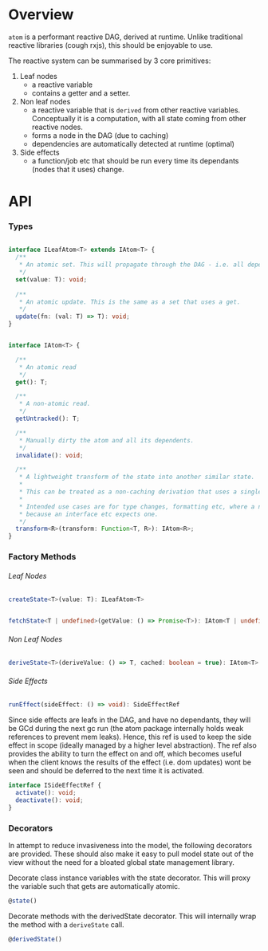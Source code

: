 # Overview

`atom` is a performant reactive DAG, derived at runtime. Unlike traditional reactive libraries (cough rxjs), this should be enjoyable to use. 

The reactive system can be summarised by 3 core primitives:
1. Leaf nodes
   - a reactive variable
   - contains a getter and a setter. 
2. Non leaf nodes
    - a reactive variable that is `derived` from other reactive variables. Conceptually it is a computation, with all state coming from other reactive nodes. 
    - forms a node in the DAG (due to caching)
    - dependencies are automatically detected at runtime (optimal)
3. Side effects
    - a function/job etc that should be run every time its dependants (nodes that it uses) change.


# API

### Types

```ts

interface ILeafAtom<T> extends IAtom<T> {
  /**
   * An atomic set. This will propagate through the DAG - i.e. all dependants will be auto-dirtied.
   */
  set(value: T): void;
  
  /**
   * An atomic update. This is the same as a set that uses a get. 
   */
  update(fn: (val: T) => T): void;
}


interface IAtom<T> {

  /**
   * An atomic read
   */
  get(): T;

  /**
   * A non-atomic read.
   */
  getUntracked(): T;

  /**
   * Manually dirty the atom and all its dependents.
   */
  invalidate(): void;

  /**
   * A lightweight transform of the state into another similar state.
   *
   * This can be treated as a non-caching derivation that uses a single atomic variable.
   *
   * Intended use cases are for type changes, formatting etc, where a new DAG node is pure overhead, but you want an atom
   * because an interface etc expects one.
   */
  transform<R>(transform: Function<T, R>): IAtom<R>;
}

```

### Factory Methods


###### Leaf Nodes

```ts
createState<T>(value: T): ILeafAtom<T>

````

```ts

fetchState<T | undefined>(getValue: () => Promise<T>): IAtom<T | undefined>

````

###### Non Leaf Nodes

``` ts
deriveState<T>(deriveValue: () => T, cached: boolean = true): IAtom<T>
```

###### Side Effects

```ts
runEffect(sideEffect: () => void): SideEffectRef
```

Since side effects are leafs in the DAG, and have no dependants, they will be GCd during the next gc run (the atom package internally holds weak references to prevent mem leaks). Hence, this ref is used to keep the side effect in scope (ideally managed by a higher level abstraction). The ref also provides the ability to turn the effect on and off, which becomes useful when the client knows the results of the effect (i.e. dom updates) wont be seen and should be deferred to the next time it is activated.
```ts
interface ISideEffectRef {
  activate(): void;
  deactivate(): void;
}
```

### Decorators

In attempt to reduce invasiveness into the model, the following decorators are provided. These should also make it easy to pull model state out of the view without the need for a bloated global state management library.

Decorate class instance variables with the state decorator. This will proxy the variable such that gets are automatically atomic. 
```ts
@state()
```

Decorate methods with the derivedState decorator. This will internally wrap the method with a `deriveState` call.
```ts
@derivedState()
```
